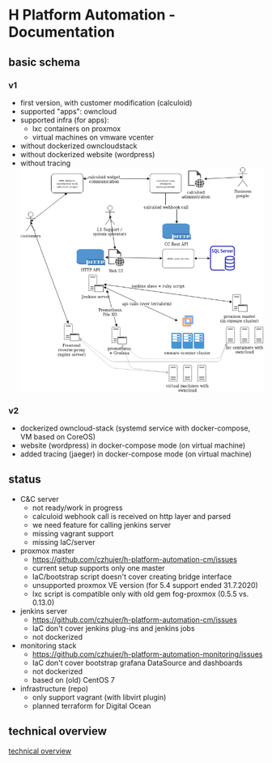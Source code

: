 # H Platform Automation - Documentation

## basic schema

### v1
- first version, with customer modification (calculoid)
- supported "apps": owncloud
- supported infra (for apps):
  - lxc containers on proxmox
  - virtual machines on vmware vcenter 
- without dockerized owncloudstack
- without dockerized website (wordpress)
- without tracing
![Drag Racing](pics/HPA-overview-schema.png)

### v2
- dockerized owncloud-stack (systemd service with docker-compose, VM based on CoreOS)
- website (wordpress) in docker-compose mode (on virtual machine)
- added tracing (jaeger) in docker-compose mode (on virtual machine)

## status
- C&C server
  - not ready/work in progress
  - calculoid webhook call is received on http layer and parsed
  - we need feature for calling jenkins server
  - missing vagrant support
  - missing IaC/server
- proxmox master
  - https://github.com/czhujer/h-platform-automation-cm/issues
  - current setup supports only one master
  - IaC/bootstrap script doesn't cover creating bridge interface
  - unsupported proxmox VE version (for 5.4 support ended 31.7.2020)
  - lxc script is compatible only with old gem fog-proxmox (0.5.5 vs. 0.13.0)
- jenkins server
  - https://github.com/czhujer/h-platform-automation-cm/issues
  - IaC don't cover jenkins plug-ins and jenkins jobs
  - not dockerized
- monitoring stack
  - https://github.com/czhujer/h-platform-automation-monitoring/issues
  - IaC don't cover bootstrap grafana DataSource and dashboards
  - not dockerized
  - based on (old) CentOS 7
- infrastructure (repo)
  - only support vagrant (with libvirt plugin)
  - planned terraform for Digital Ocean

## technical overview
[technical overview](docs/technical-docs.md)

